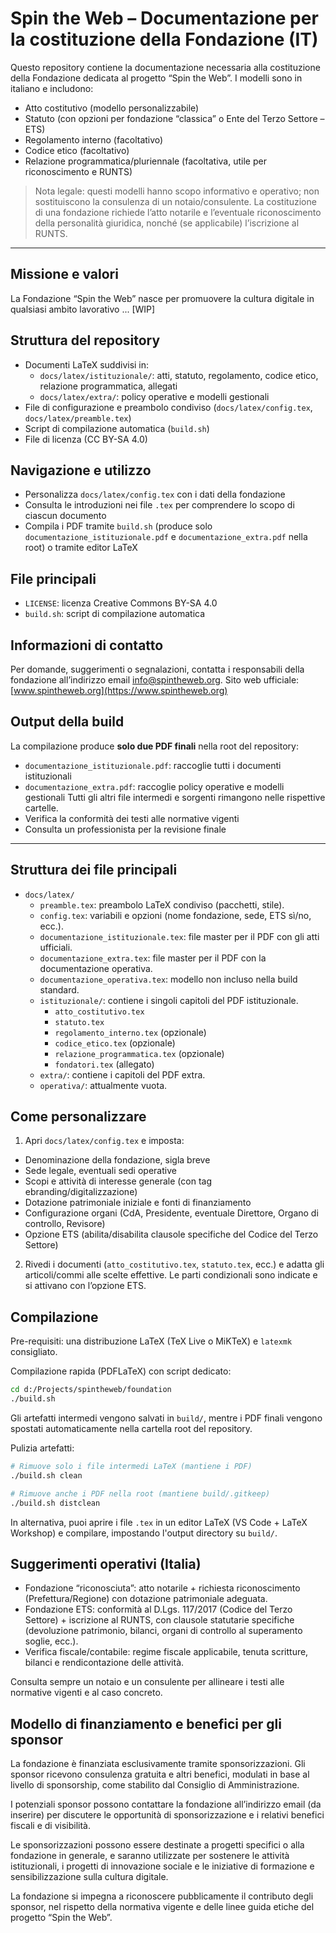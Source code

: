 # Spin the Web – Documentazione per la costituzione della Fondazione (IT)

Questo repository contiene la documentazione necessaria alla costituzione della Fondazione dedicata al progetto “Spin the Web”. I modelli sono in italiano e includono:

- Atto costitutivo (modello personalizzabile)
- Statuto (con opzioni per fondazione “classica” o Ente del Terzo Settore – ETS)
- Regolamento interno (facoltativo)
- Codice etico (facoltativo)
- Relazione programmatica/pluriennale (facoltativa, utile per riconoscimento e RUNTS)

> Nota legale: questi modelli hanno scopo informativo e operativo; non sostituiscono la consulenza di un notaio/consulente. La costituzione di una fondazione richiede l’atto notarile e l’eventuale riconoscimento della personalità giuridica, nonché (se applicabile) l’iscrizione al RUNTS.

---

## Missione e valori
La Fondazione “Spin the Web” nasce per promuovere la cultura digitale in qualsiasi ambito lavorativo ... [WIP]

## Struttura del repository
- Documenti LaTeX suddivisi in:
	- `docs/latex/istituzionale/`: atti, statuto, regolamento, codice etico, relazione programmatica, allegati
	- `docs/latex/extra/`: policy operative e modelli gestionali
- File di configurazione e preambolo condiviso (`docs/latex/config.tex`, `docs/latex/preamble.tex`)
- Script di compilazione automatica (`build.sh`)
- File di licenza (CC BY-SA 4.0)

## Navigazione e utilizzo
- Personalizza `docs/latex/config.tex` con i dati della fondazione
- Consulta le introduzioni nei file `.tex` per comprendere lo scopo di ciascun documento
- Compila i PDF tramite `build.sh` (produce solo `documentazione_istituzionale.pdf` e `documentazione_extra.pdf` nella root) o tramite editor LaTeX

## File principali
- `LICENSE`: licenza Creative Commons BY-SA 4.0
- `build.sh`: script di compilazione automatica

## Informazioni di contatto
Per domande, suggerimenti o segnalazioni, contatta i responsabili della fondazione all’indirizzo email info@spintheweb.org.
Sito web ufficiale: [www.spintheweb.org](https://www.spintheweb.org)

## Output della build
La compilazione produce **solo due PDF finali** nella root del repository:
- `documentazione_istituzionale.pdf`: raccoglie tutti i documenti istituzionali
- `documentazione_extra.pdf`: raccoglie policy operative e modelli gestionali
Tutti gli altri file intermedi e sorgenti rimangono nelle rispettive cartelle.
- Verifica la conformità dei testi alle normative vigenti
- Consulta un professionista per la revisione finale

---

## Struttura dei file principali

- `docs/latex/`
  - `preamble.tex`: preambolo LaTeX condiviso (pacchetti, stile).
  - `config.tex`: variabili e opzioni (nome fondazione, sede, ETS sì/no, ecc.).
  - `documentazione_istituzionale.tex`: file master per il PDF con gli atti ufficiali.
  - `documentazione_extra.tex`: file master per il PDF con la documentazione operativa.
  - `documentazione_operativa.tex`: modello non incluso nella build standard.
  - `istituzionale/`: contiene i singoli capitoli del PDF istituzionale.
    - `atto_costitutivo.tex`
    - `statuto.tex`
    - `regolamento_interno.tex` (opzionale)
    - `codice_etico.tex` (opzionale)
    - `relazione_programmatica.tex` (opzionale)
    - `fondatori.tex` (allegato)
  - `extra/`: contiene i capitoli del PDF extra.
  - `operativa/`: attualmente vuota.

## Come personalizzare

1) Apri `docs/latex/config.tex` e imposta:
- Denominazione della fondazione, sigla breve
- Sede legale, eventuali sedi operative
- Scopi e attività di interesse generale (con tag ebranding/digitalizzazione)
- Dotazione patrimoniale iniziale e fonti di finanziamento
- Configurazione organi (CdA, Presidente, eventuale Direttore, Organo di controllo, Revisore)
- Opzione ETS (abilita/disabilita clausole specifiche del Codice del Terzo Settore)

2) Rivedi i documenti (`atto_costitutivo.tex`, `statuto.tex`, ecc.) e adatta gli articoli/commi alle scelte effettive. Le parti condizionali sono indicate e si attivano con l’opzione ETS.

## Compilazione

Pre-requisiti: una distribuzione LaTeX (TeX Live o MiKTeX) e `latexmk` consigliato.

Compilazione rapida (PDFLaTeX) con script dedicato:

```bash
cd d:/Projects/spintheweb/foundation
./build.sh
```

Gli artefatti intermedi vengono salvati in `build/`, mentre i PDF finali vengono spostati automaticamente nella cartella root del repository.

Pulizia artefatti:

```bash
# Rimuove solo i file intermedi LaTeX (mantiene i PDF)
./build.sh clean

# Rimuove anche i PDF nella root (mantiene build/.gitkeep)
./build.sh distclean
```

In alternativa, puoi aprire i file `.tex` in un editor LaTeX (VS Code + LaTeX Workshop) e compilare, impostando l'output directory su `build/`.

## Suggerimenti operativi (Italia)

- Fondazione “riconosciuta”: atto notarile + richiesta riconoscimento (Prefettura/Regione) con dotazione patrimoniale adeguata.
- Fondazione ETS: conformità al D.Lgs. 117/2017 (Codice del Terzo Settore) + iscrizione al RUNTS, con clausole statutarie specifiche (devoluzione patrimonio, bilanci, organi di controllo al superamento soglie, ecc.).
- Verifica fiscale/contabile: regime fiscale applicabile, tenuta scritture, bilanci e rendicontazione delle attività.

Consulta sempre un notaio e un consulente per allineare i testi alle normative vigenti e al caso concreto.

## Modello di finanziamento e benefici per gli sponsor
La fondazione è finanziata esclusivamente tramite sponsorizzazioni. Gli sponsor ricevono consulenza gratuita e altri benefici, modulati in base al livello di sponsorship, come stabilito dal Consiglio di Amministrazione.

I potenziali sponsor possono contattare la fondazione all’indirizzo email (da inserire) per discutere le opportunità di sponsorizzazione e i relativi benefici fiscali e di visibilità.

Le sponsorizzazioni possono essere destinate a progetti specifici o alla fondazione in generale, e saranno utilizzate per sostenere le attività istituzionali, i progetti di innovazione sociale e le iniziative di formazione e sensibilizzazione sulla cultura digitale.

La fondazione si impegna a riconoscere pubblicamente il contributo degli sponsor, nel rispetto della normativa vigente e delle linee guida etiche del progetto “Spin the Web”.
